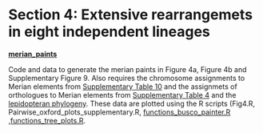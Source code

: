 # Section 4: Extensive rearrangemets in eight independent lineages

[**merian_paints**](<>)

Code and data to generate the merian paints in Figure 4a, Figure 4b and Supplementary Figure 9.
Also requires the chromosome assignments to Merian elements from 
[Supplementary Table 10](<https://github.com/charlottewright/Chromosome_evolution_Lepidoptera_MS/blob/main/sup_tables/tableS10_chromosome_statistics.tsv>) and the assignmets of orthologues to Merian elements from [Supplementary Table 4](<https://github.com/charlottewright/Chromosome_evolution_Lepidoptera_MS/blob/main/sup_tables/TableS4_Merian_element_definitions.tsv>) and the 
[lepidopteran phylogeny](<https://github.com/charlottewright/Chromosome_evolution_Lepidoptera_MS/blob/main/1_genomes/phylogeny_210Leps_5Trichop.treefile>).
These data are plotted using the R scripts (Fig4.R, Pairwise_oxford_plots_supplementary.R, [functions_busco_painter.R](<https://github.com/charlottewright/Chromosome_evolution_Lepidoptera_MS/blob/main/2_merian_elements/functions_busco_painter.R>)
,[functions_tree_plots.R](<https://github.com/charlottewright/Chromosome_evolution_Lepidoptera_MS/blob/main/1_genomes/functions_tree_plots.R>). 
